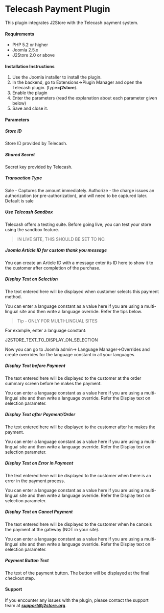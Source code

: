 # Telecash Payment Plugin


This plugin integrates J2Store with the Telecash payment system.

#### Requirements 
* PHP 5.2 or higher 
* Joomla 2.5.x 
* J2Store 2.0 or above 

#### Installation Instructions 
1. Use the Joomla installer to install the plugin. 
2. In the backend, go to Extensions->Plugin Manager and open the Telecash
plugin. (type=**j2store**). 
3. Enable the plugin 
4. Enter the parameters (read the explanation about each parameter given below) 
5. Save and close it. 

#### Parameters

##### Store ID
Store ID provided by Telecash.

##### Shared Secret
Secret key provided by Telecash.

##### Transaction Type
Sale - Captures the amount immediately. 
Authorize - the charge issues an authorization (or pre-authorization), and will need to be captured later. Default is sale

##### Use Telecash Sandbox
Telecash offers a testing suite. Before going live, you can test your store using the sandbox feature.

>IN LIVE SITE, THIS SHOULD BE SET TO NO.

##### Joomla Article ID for custom thank you message
You can create an Article ID with a message enter its ID here to show it to the customer after completion of the purchase.

##### Display Text on Selection
The text entered here will be displayed when customer selects this payment method. 

You can enter a language constant as a value here if you are using a multi-lingual site and then write a language override. Refer the tips below.

>Tip - ONLY FOR MULTI-LINGUAL SITES

For example, enter a language constant: 

J2STORE_TEXT_TO_DISPLAY_ON_SELECTION 

Now you can go to Joomla admin-> Language Manager->Overrides and create overrides for the language constant in all your languages. 

##### Display Text before Payment
The text entered here will be displayed to the customer at the order summary screen before he makes the payment. 

You can enter a language constant as a value here if you are using a multi-lingual site and then write a language override. Refer the Display text on selection parameter. 

##### Display Text after Payment/Order
The text entered here will be displayed to the customer after he makes the payment. 

You can enter a language constant as a value here if you are using a multi-lingual site and then write a language override. Refer the Display text on selection parameter.

##### Display Text on Error in Payment
The text entered here will be displayed to the customer when there is an error in the payment process.

You can enter a language constant as a value here if you are using a multi-lingual site and then write a language override. Refer the Display text on selection parameter.

##### Display Text on Cancel Payment
The text entered here will be displayed to the customer when he cancels the payment at the gateway (NOT in your site).

You can enter a language constant as a value here if you are using a multi-lingual site and then write a language override. Refer the Display text on selection parameter.

##### Payment Button Text
The text of the payment button. The button will be displayed at the final checkout step.

#### Support
If you encounter any issues with the plugin, please contact the support team at ***support@j2store.org***.